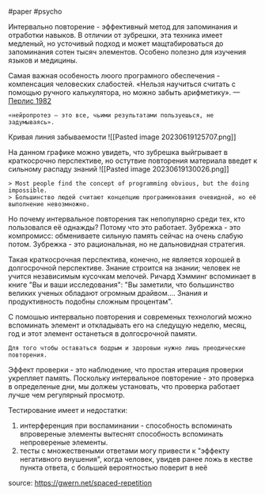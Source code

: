 
#paper #psycho

Интервально повторение - эффективный метод для запоминания и отработки навыков. В отличии от зубрешки, эта техника имеет медленый, но усточивый подход и может мащтабироваться до запоминания сотен тысяч элементов. Особено полезно для изучения языков и медицины.

Самая важная особеность люого програмного обеспечения - компенсация человеских слабостей. 
	«Нельзя научиться считать с помощью ручного калькулятора, но можно забыть арифметику». —[Перлис 1982](https://gwern.net/spaced-repetition#perlis-1982)[](https://gwern.net/spaced-repetition#fnref1)

	«нейропротез — это все, чьими результатами пользуешься, не задумываясь».

Кривая линия забываемости
![[Pasted image 20230619125707.png]]

На данном графике можно увидеть, что зубрешка выйгрывает в краткосрочно перспективе, но остутвие повторения материала введет к сильному распаду знаний
![[Pasted image 20230619130026.png]]

	> Most people find the concept of programming obvious, but the doing impossible.
	> Большинство людей считают концепцию програминования очевидной, но её выполнение невозмножно.

Но почему интервальное повторения так непопулярно среди тех, кто пользовался её однажды? Потому что это работает. Зубрежка - это компромисс: обмениваете сильную память сейчас на очень слабую потом. Зубрежка - это рациональная, но не дальновидная стратегия.

Такая краткосрочная перспектива, конечно, не является хорошей в долгосрочной перспективе. Знание строится на знании; человек не учится независимым кусочкам мелочей. Ричард Хэмминг вспоминает в книге "Вы и ваши исследования": "Вы заметили, что большинство великих ученых обладают огромным драйвом.... Знания и продуктивность подобны сложным процентам".

С помошью интервально повторения и современых технологий можно вспоминать элемент и откладывать его на следущую неделю, месяц, год и этот элемент останеться в долгосрочной памяти. 

	Для того чтобы оставаться бодрым и здоровыи нужно лишь преодические повторения.

Эффект проверки - это наблюдение, что простая итерация проверки укрепляет память. Поскольку интервальное повторение - это проверка в определеные дни, мы должеы установать, что проверка работает лучше чем регулярный просмотр.

Тестирование имеет и недостатки:
1) интерференция при воспаминании - способность вспоминать впровереные элементы вытеснят способность вспоминать непровереные элементы.
2) тесты с множествеными ответами могу привести к "эффекту негативного внушения", когда человек, увидев ранее ложь в кестве пункта ответа, с большей вероятностью поверит в неё

source: https://gwern.net/spaced-repetition